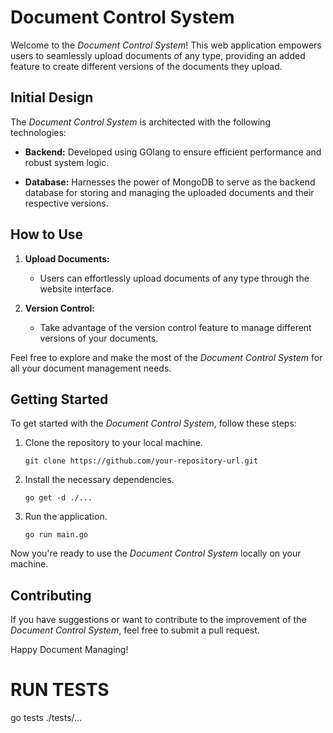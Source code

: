 # Document Control System

Welcome to the *Document Control System*! This web application empowers users to seamlessly upload documents of any type, providing an added feature to create different versions of the documents they upload.

## Initial Design

The *Document Control System* is architected with the following technologies:

- **Backend:** Developed using GOlang to ensure efficient performance and robust system logic.

- **Database:** Harnesses the power of MongoDB to serve as the backend database for storing and managing the uploaded documents and their respective versions.

## How to Use

1. **Upload Documents:**
   - Users can effortlessly upload documents of any type through the website interface.

2. **Version Control:**
   - Take advantage of the version control feature to manage different versions of your documents.

Feel free to explore and make the most of the *Document Control System* for all your document management needs.

## Getting Started

To get started with the *Document Control System*, follow these steps:

1. Clone the repository to your local machine.
   ```
   git clone https://github.com/your-repository-url.git
   ```

2. Install the necessary dependencies.
   ```
   go get -d ./...
   ```

3. Run the application.
   ```
   go run main.go
   ```

Now you're ready to use the *Document Control System* locally on your machine.

## Contributing

If you have suggestions or want to contribute to the improvement of the *Document Control System*, feel free to submit a pull request.

Happy Document Managing!

# RUN TESTS

go tests ./tests/...